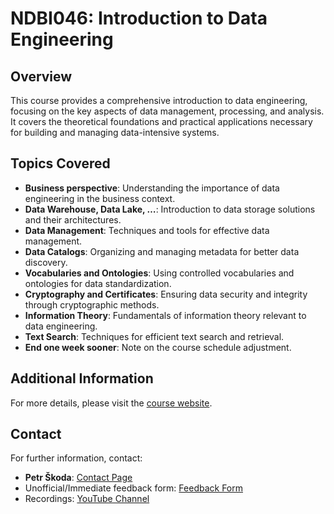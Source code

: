 # NDBI046: Introduction to Data Engineering

## Overview
This course provides a comprehensive introduction to data engineering, focusing on the key aspects of data management, processing, and analysis. It covers the theoretical foundations and practical applications necessary for building and managing data-intensive systems.

## Topics Covered
- **Business perspective**: Understanding the importance of data engineering in the business context.
- **Data Warehouse, Data Lake, …**: Introduction to data storage solutions and their architectures.
- **Data Management**: Techniques and tools for effective data management.
- **Data Catalogs**: Organizing and managing metadata for better data discovery.
- **Vocabularies and Ontologies**: Using controlled vocabularies and ontologies for data standardization.
- **Cryptography and Certificates**: Ensuring data security and integrity through cryptographic methods.
- **Information Theory**: Fundamentals of information theory relevant to data engineering.
- **Text Search**: Techniques for efficient text search and retrieval.
- **End one week sooner**: Note on the course schedule adjustment.

## Additional Information
For more details, please visit the [course website](https://www.ksi.mff.cuni.cz/teaching/ndbi046-web/).

## Contact
For further information, contact:
- **Petr Škoda**: [Contact Page](https://www.mff.cuni.cz)
- Unofficial/Immediate feedback form: [Feedback Form](https://forms.gle)
- Recordings: [YouTube Channel](https://www.youtube.com)
